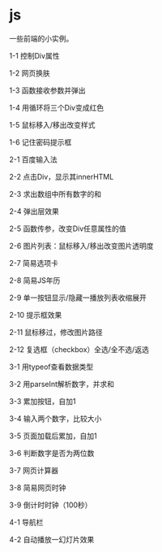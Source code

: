# js

一些前端的小实例。

1-1 控制Div属性

1-2 网页换肤

1-3 函数接收参数并弹出

1-4 用循环将三个Div变成红色

1-5 鼠标移入/移出改变样式

1-6 记住密码提示框

2-1 百度输入法

2-2 点击Div，显示其innerHTML

2-3 求出数组中所有数字的和

2-4 弹出层效果

2-5 函数传参，改变Div任意属性的值

2-6 图片列表：鼠标移入/移出改变图片透明度

2-7 简易选项卡

2-8 简易JS年历

2-9 单一按钮显示/隐藏一播放列表收缩展开

2-10 提示框效果

2-11 鼠标移过，修改图片路径

2-12 复选框（checkbox）全选/全不选/返选

3-1 用typeof查看数据类型

3-2 用parseInt解析数字，并求和

3-3 累加按钮，自加1

3-4 输入两个数字，比较大小

3-5 页面加载后累加，自加1

3-6 判断数字是否为两位数

3-7 网页计算器

3-8 简易网页时钟

3-9 倒计时时钟（100秒）

4-1 导航栏

4-2 自动播放一幻灯片效果
